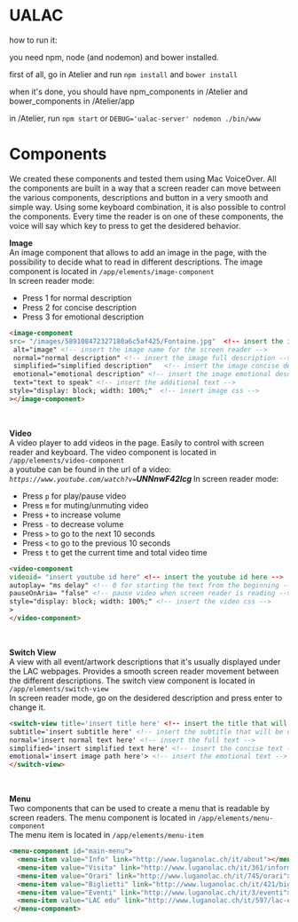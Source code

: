 # UALAC

how to run it:

you need npm, node (and nodemon) and bower installed.

first of all, go in Atelier and run `npm install` and `bower install`

when it's done, you should have npm_components in /Atelier and bower_components in /Atelier/app

in /Atelier, run `npm start` or `DEBUG='ualac-server' nodemon ./bin/www`

# Components 

We created these components and tested them using Mac VoiceOver. All the components are built in a way that a screen reader can move between the various components, descriptions and button in a very smooth and simple way. Using some keyboard combination, it is also possible to control the components. Every time the reader is on one of these components, the voice will say which key to press to get the desidered behavior.

<b> Image </b> <br>
An image component that allows to add an image in the page, with the possibility to decide what to read in different descriptions.
The image component is located in `/app/elements/image-component` <br>
In screen reader mode:
* Press 1 for normal description
* Press 2 for concise description
* Press 3 for emotional description
```html
<image-component 
src= "/images/589108472327180a6c5af425/Fontaine.jpg"  <!-- insert the image path -->
 alt="image" <!-- insert the image name for the screen reader -->
 normal="normal description" <!-- insert the image full description -->
 simplified="simplified description"   <!-- insert the image concise description -->
 emotional="emotional description" <!-- insert the image emotional description -->
 text="text to speak" <!-- insert the additional text -->
style="display: block; width: 100%;"  <!-- insert image css -->
></image-component> 
``` 
<br>

<b> Video </b> <br>
A video player to add videos in the page. Easily to control with screen reader and keyboard.
The video component is located in `/app/elements/video-component` <br>
a youtube can be found in the url of a video:
<i> `https://www.youtube.com/watch?v=`<b>UNNnwF42Icg </b> </i>
In screen reader mode:
* Press `p` for play/pause video
* Press `m` for muting/unmuting video
* Press `+` to increase volume
* Press `-` to decrease volume
* Press `>` to go to the next 10 seconds
* Press `<` to go to the previous 10 seconds
* Press `t` to get the current time and total video time
```html
<video-component  
videoid= "insert youtube id here" <!-- insert the youtube id here -->
autoplay= "ms delay" <!-- 0 for starting the text from the beginning -->
pauseOnAria= "false" <!-- pause video when screen reader is reading -->
style="display: block; width: 100%;" <!-- insert the video css -->
>
</video-component>
```
<br>

<b> Switch View </b> <br>
A view with all event/artwork descriptions that it's usually displayed under the LAC webpages.
Provides a smooth screen reader movement between the different descriptions.
The switch view component is located in `/app/elements/switch-view` <br>
In screen reader mode, go on the desidered description and press enter to change it.

```html
<switch-view title='insert title here' <!-- insert the title that will be displayed -->
subtitle='insert subtitle here' <!-- insert the subtitle that will be displayed -->
normal='insert normal text here' <!-- insert the full text -->
simplified='insert simplified text here' <!-- insert the concise text -->
emotional='insert image path here'> <!-- insert the emotional text -->
</switch-view>
```
<br>

<b> Menu </b> <br>
Two components that can be used to create a menu that is readable by screen readers.
The menu component is located in `/app/elements/menu-component` <br>
The menu item is located in `/app/elements/menu-item` <br>
```html
<menu-component id="main-menu">
  <menu-item value="Info" link="http://www.luganolac.ch/it/about"></menu-item>
  <menu-item value="Visita" link="http://www.luganolac.ch/it/361/informazioni"></menu-item>
  <menu-item value="Orari" link="http://www.luganolac.ch/it/745/orari"></menu-item>
  <menu-item value="Biglietti" link="http://www.luganolac.ch/it/421/biglietteria-online"></menu-item>
  <menu-item value="Eventi" link="http://www.luganolac.ch/it/3/eventi"></menu-item>
  <menu-item value="LAC edu" link="http://www.luganolac.ch/it/597/lac-edu"></menu-item>
 </menu-component>
 ```
